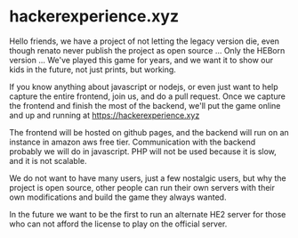 # hackerexperience.xyz
Hello friends, we have a project of not letting the legacy version die, even though renato never publish the project as open source ... Only the HEBorn version ...
We've played this game for years, and we want it to show our kids in the future, not just prints, but working.

If you know anything about javascript or nodejs, or even just want to help capture the entire frontend, join us, and do a pull request.
Once we capture the frontend and finish the most of the backend, we'll put the game online and up and running at https://hackerexperience.xyz

The frontend will be hosted on github pages, and the backend will run on an instance in amazon aws free tier. Communication with the backend probably we will do in javascript. PHP will not be used because it is slow, and it is not scalable.

We do not want to have many users, just a few nostalgic users, but why the project is open source, other people can run their own servers with their own modifications and build the game they always wanted.

In the future we want to be the first to run an alternate HE2 server for those who can not afford the license to play on the official server.
